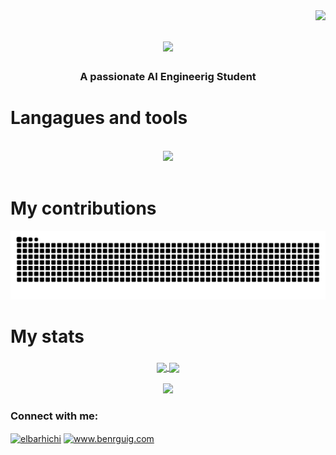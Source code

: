 <img align="right" src="https://visitor-badge.laobi.icu/badge?page_id=Benr-guig-ayyoub" />

<h1 align="center">
    <img src="https://readme-typing-svg.herokuapp.com/?font=Righteous&size=35&center=true&vCenter=true&width=500&height=70&duration=4000&lines=Hi+There!+👋;+I'm+Ayyoub+Benrguig!;" />
    
<h3 align="center">A passionate AI Engineerig Student</h3>
</h1>



<h1 align="left">Langagues and tools </h1>

<br/>
<div align="center">
    <img src="https://skillicons.dev/icons?i=python,pytorch,sklearn,cpp,sqlite,tensorflow,anaconda,django,docker,firebase,flask,flutter,gcp,git,grafana,graphql,javascript,kafka,mongodb,mysql,opencv,postgresql,html,matlab,r,c,css,fastapi,github,githubactions,gitlab,scala&perline=12" />
</div>

<br/>


<h1 align="left">My contributions </h1>

<div align="center">
  <img src="https://raw.githubusercontent.com/elbarhichi/elbarhichi/output/snake.svg" alt="Snake animation" />
</div>


###

<h1 align="left">My stats</h1>

###

<div align="center">
<a href="https://github.com/Ayyoubbenrguig">
  <img height="150" align="center" src="https://streak-stats.demolab.com?Ayyoubbenrguig&theme=transparent&card_width=400&card_height=150" />
</a>
<a href="https://github.com/Ayyoubbenrguig">
  <img height="150" align="center" src="https://github-readme-stats.vercel.app/api?username=Ayyoubbenrguig&theme=transparent&show_icons=true&hide=issues&show=prs_merged_percentage&rank_icon=github&include_all_commits=true" />
</a>
</div>

<br>

<div align="center">
  <img height="250" src="https://github-readme-stats.vercel.app/api/top-langs/?username=elbarhichi&theme=transparent&layout=donut-vertical" />
</div>




<h3 align="left">Connect with me:</h3>
<p align="left">
<a href="https://www.linkedin.com/in/ayyoub-benrguig" target="blank"><img align="center" src="https://raw.githubusercontent.com/rahuldkjain/github-profile-readme-generator/master/src/images/icons/Social/linked-in-alt.svg" alt="elbarhichi" height="30" width="40" /></a>
<a href="https://www.benrguig.com" target="blank"><img align="center" src="https://www.pngegg.com/fr/search?q=site+web" alt="www.benrguig.com" height="30" width="40"/></a>
</p>


